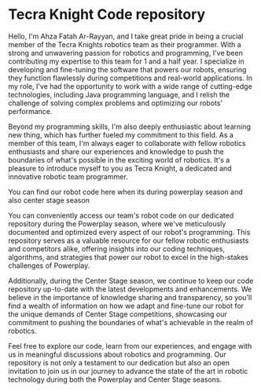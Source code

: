 # Tecra Knight Code repository

Hello, I'm Ahza Fatah Ar-Rayyan, and I take great pride in being a crucial member of the Tecra Knights robotics team as their programmer. With a strong and unwavering passion for robotics and programming, I've been contributing my expertise to this team for 1 and a half year. I specialize in developing and fine-tuning the software that powers our robots, ensuring they function flawlessly during competitions and real-world applications. In my role, I've had the opportunity to work with a wide range of cutting-edge technologies, including Java programming language, and I relish the challenge of solving complex problems and optimizing our robots' performance.

Beyond my programming skills, I'm also deeply enthusiastic about learning new thing, which has further fueled my commitment to this field. As a member of this team, I'm always eager to collaborate with fellow robotics enthusiasts and share our experiences and knowledge to push the boundaries of what's possible in the exciting world of robotics. It's a pleasure to introduce myself to you as Tecra Knight, a dedicated and innovative robotic team programmer.

You can find our robot code here when its during powerplay season and also center stage season

You can conveniently access our team's robot code on our dedicated repository during the Powerplay season, where we've meticulously documented and optimized every aspect of our robot's programming. This repository serves as a valuable resource for our fellow robotic enthusiasts and competitors alike, offering insights into our coding techniques, algorithms, and strategies that power our robot to excel in the high-stakes challenges of Powerplay.

Additionally, during the Center Stage season, we continue to keep our code repository up-to-date with the latest developments and enhancements. We believe in the importance of knowledge sharing and transparency, so you'll find a wealth of information on how we adapt and fine-tune our robot for the unique demands of Center Stage competitions, showcasing our commitment to pushing the boundaries of what's achievable in the realm of robotics.

Feel free to explore our code, learn from our experiences, and engage with us in meaningful discussions about robotics and programming. Our repository is not only a testament to our dedication but also an open invitation to join us in our journey to advance the state of the art in robotic technology during both the Powerplay and Center Stage seasons.
